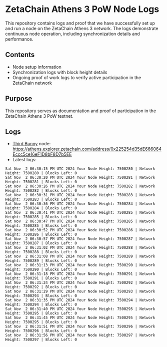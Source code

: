 # ZetaChain Athens 3 PoW Node Logs
This repository contains logs and proof that we have successfully set up and run a node on the ZetaChain Athens 3 network. The logs demonstrate continuous node operation, including synchronization details and performance.

## Contents
- Node setup information
- Synchronization logs with block height details
- Ongoing proof of work logs to verify active participation in the ZetaChain network

## Purpose
This repository serves as documentation and proof of participation in the ZetaChain Athens 3 PoW testnet.

## Logs

- [Third Bunny](https://thirdbunny.xyz/) node: https://athens.explorer.zetachain.com/address/0x225254d35dE666064Eccc5ce16eF1D8bF8D7b5EE
- Latest logs:
```
Sat Nov  2 06:30:15 PM UTC 2024 Your Node Height: 7500280 | Network Height: 7500280 | Blocks Left: 0
Sat Nov  2 06:30:20 PM UTC 2024 Your Node Height: 7500281 | Network Height: 7500281 | Blocks Left: 0
Sat Nov  2 06:30:26 PM UTC 2024 Your Node Height: 7500282 | Network Height: 7500282 | Blocks Left: 0
Sat Nov  2 06:30:31 PM UTC 2024 Your Node Height: 7500283 | Network Height: 7500283 | Blocks Left: 0
Sat Nov  2 06:30:36 PM UTC 2024 Your Node Height: 7500284 | Network Height: 7500284 | Blocks Left: 0
Sat Nov  2 06:30:41 PM UTC 2024 Your Node Height: 7500285 | Network Height: 7500285 | Blocks Left: 0
Sat Nov  2 06:30:47 PM UTC 2024 Your Node Height: 7500285 | Network Height: 7500285 | Blocks Left: 0
Sat Nov  2 06:30:52 PM UTC 2024 Your Node Height: 7500286 | Network Height: 7500286 | Blocks Left: 0
Sat Nov  2 06:30:57 PM UTC 2024 Your Node Height: 7500287 | Network Height: 7500287 | Blocks Left: 0
Sat Nov  2 06:31:02 PM UTC 2024 Your Node Height: 7500288 | Network Height: 7500288 | Blocks Left: 0
Sat Nov  2 06:31:08 PM UTC 2024 Your Node Height: 7500289 | Network Height: 7500289 | Blocks Left: 0
Sat Nov  2 06:31:13 PM UTC 2024 Your Node Height: 7500290 | Network Height: 7500290 | Blocks Left: 0
Sat Nov  2 06:31:18 PM UTC 2024 Your Node Height: 7500291 | Network Height: 7500291 | Blocks Left: 0
Sat Nov  2 06:31:24 PM UTC 2024 Your Node Height: 7500292 | Network Height: 7500292 | Blocks Left: 0
Sat Nov  2 06:31:29 PM UTC 2024 Your Node Height: 7500293 | Network Height: 7500293 | Blocks Left: 0
Sat Nov  2 06:31:35 PM UTC 2024 Your Node Height: 7500294 | Network Height: 7500294 | Blocks Left: 0
Sat Nov  2 06:31:40 PM UTC 2024 Your Node Height: 7500295 | Network Height: 7500295 | Blocks Left: 0
Sat Nov  2 06:31:45 PM UTC 2024 Your Node Height: 7500295 | Network Height: 7500295 | Blocks Left: 0
Sat Nov  2 06:31:51 PM UTC 2024 Your Node Height: 7500296 | Network Height: 7500296 | Blocks Left: 0
Sat Nov  2 06:31:56 PM UTC 2024 Your Node Height: 7500297 | Network Height: 7500297 | Blocks Left: 0
```
